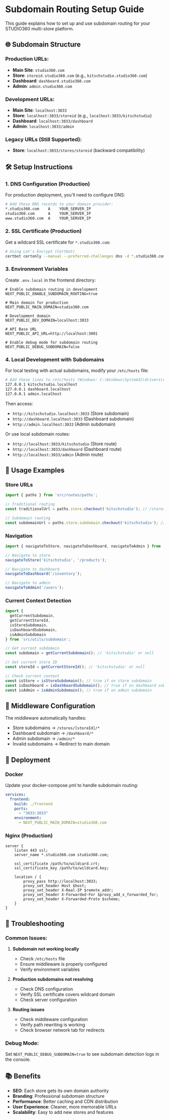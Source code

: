 # Subdomain Routing Setup Guide

This guide explains how to set up and use subdomain routing for your STUDIO360 multi-store platform.

## 🌐 Subdomain Structure

### Production URLs:
- **Main Site**: `studio360.com`
- **Store**: `storeid.studio360.com` (e.g., `kitschstudio.studio360.com`)
- **Dashboard**: `dashboard.studio360.com`
- **Admin**: `admin.studio360.com`

### Development URLs:
- **Main Site**: `localhost:3033`
- **Store**: `localhost:3033/storeid` (e.g., `localhost:3033/kitschstudio`)
- **Dashboard**: `localhost:3033/dashboard`
- **Admin**: `localhost:3033/admin`

### Legacy URLs (Still Supported):
- **Store**: `localhost:3033/stores/storeid` (backward compatibility)

## 🛠️ Setup Instructions

### 1. DNS Configuration (Production)

For production deployment, you'll need to configure DNS:

```bash
# Add these DNS records to your domain provider:
*.studio360.com    A    YOUR_SERVER_IP
studio360.com      A    YOUR_SERVER_IP
www.studio360.com  A    YOUR_SERVER_IP
```

### 2. SSL Certificate (Production)

Get a wildcard SSL certificate for `*.studio360.com`:
```bash
# Using Let's Encrypt (Certbot)
certbot certonly --manual --preferred-challenges dns -d *.studio360.com -d studio360.com
```

### 3. Environment Variables

Create `.env.local` in the frontend directory:

```env
# Enable subdomain routing in development
NEXT_PUBLIC_ENABLE_SUBDOMAIN_ROUTING=true

# Main domain for production
NEXT_PUBLIC_MAIN_DOMAIN=studio360.com

# Development domain
NEXT_PUBLIC_DEV_DOMAIN=localhost:3033

# API Base URL
NEXT_PUBLIC_API_URL=http://localhost:3001

# Enable debug mode for subdomain routing
NEXT_PUBLIC_DEBUG_SUBDOMAIN=false
```

### 4. Local Development with Subdomains

For local testing with actual subdomains, modify your `/etc/hosts` file:

```bash
# Add these lines to /etc/hosts (Windows: C:\Windows\System32\drivers\etc\hosts)
127.0.0.1 kitschstudio.localhost
127.0.0.1 dashboard.localhost
127.0.0.1 admin.localhost
```

Then access:
- `http://kitschstudio.localhost:3033` (Store subdomain)
- `http://dashboard.localhost:3033` (Dashboard subdomain)
- `http://admin.localhost:3033` (Admin subdomain)

Or use local subdomain routes:
- `http://localhost:3033/kitschstudio` (Store route)
- `http://localhost:3033/dashboard` (Dashboard route)
- `http://localhost:3033/admin` (Admin route)

## 📝 Usage Examples

### Store URLs
```javascript
import { paths } from 'src/routes/paths';

// Traditional routing
const traditionalUrl = paths.store.checkout('kitschstudio'); // /stores/kitschstudio/checkout

// Subdomain routing
const subdomainUrl = paths.store.subdomain.checkout('kitschstudio'); // https://kitschstudio.studio360.com/checkout
```

### Navigation
```javascript
import { navigateToStore, navigateToDashboard, navigateToAdmin } from 'src/utils/subdomain';

// Navigate to store
navigateToStore('kitschstudio', '/products');

// Navigate to dashboard
navigateToDashboard('/inventory');

// Navigate to admin
navigateToAdmin('/users');
```

### Current Context Detection
```javascript
import { 
  getCurrentSubdomain, 
  getCurrentStoreId, 
  isStoreSubdomain,
  isDashboardSubdomain,
  isAdminSubdomain 
} from 'src/utils/subdomain';

// Get current subdomain
const subdomain = getCurrentSubdomain(); // 'kitschstudio' or null

// Get current store ID
const storeId = getCurrentStoreId(); // 'kitschstudio' or null

// Check current context
const isStore = isStoreSubdomain(); // true if on store subdomain
const isDashboard = isDashboardSubdomain(); // true if on dashboard subdomain
const isAdmin = isAdminSubdomain(); // true if on admin subdomain
```

## 🔧 Middleware Configuration

The middleware automatically handles:
- Store subdomains → `/stores/[storeId]/*`
- Dashboard subdomain → `/dashboard/*`
- Admin subdomain → `/admin/*`
- Invalid subdomains → Redirect to main domain

## 🚀 Deployment

### Docker
Update your docker-compose.yml to handle subdomain routing:

```yaml
services:
  frontend:
    build: ./frontend
    ports:
      - "3033:3033"
    environment:
      - NEXT_PUBLIC_MAIN_DOMAIN=studio360.com
```

### Nginx (Production)
```nginx
server {
    listen 443 ssl;
    server_name *.studio360.com studio360.com;
    
    ssl_certificate /path/to/wildcard.crt;
    ssl_certificate_key /path/to/wildcard.key;
    
    location / {
        proxy_pass http://localhost:3033;
        proxy_set_header Host $host;
        proxy_set_header X-Real-IP $remote_addr;
        proxy_set_header X-Forwarded-For $proxy_add_x_forwarded_for;
        proxy_set_header X-Forwarded-Proto $scheme;
    }
}
```

## 🐛 Troubleshooting

### Common Issues:

1. **Subdomain not working locally**
   - Check `/etc/hosts` file
   - Ensure middleware is properly configured
   - Verify environment variables

2. **Production subdomains not resolving**
   - Check DNS configuration
   - Verify SSL certificate covers wildcard domain
   - Check server configuration

3. **Routing issues**
   - Check middleware configuration
   - Verify path rewriting is working
   - Check browser network tab for redirects

### Debug Mode:
Set `NEXT_PUBLIC_DEBUG_SUBDOMAIN=true` to see subdomain detection logs in the console.

## 📚 Benefits

- **SEO**: Each store gets its own domain authority
- **Branding**: Professional subdomain structure
- **Performance**: Better caching and CDN distribution
- **User Experience**: Cleaner, more memorable URLs
- **Scalability**: Easy to add new stores and features
